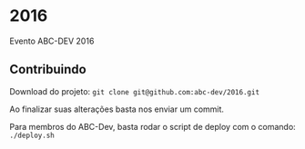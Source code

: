 # 2016
Evento ABC-DEV 2016

## Contribuindo

Download do projeto: `git clone git@github.com:abc-dev/2016.git`

Ao finalizar suas alterações basta nos enviar um commit.

Para membros do ABC-Dev, basta rodar o script de deploy com o comando: `./deploy.sh`
